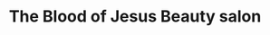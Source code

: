 ---
title: "The Blood of Jesus Beauty salon"
url: /accra/the-blood-of-jesus-beauty-salon-2/
shop: Friseur
---